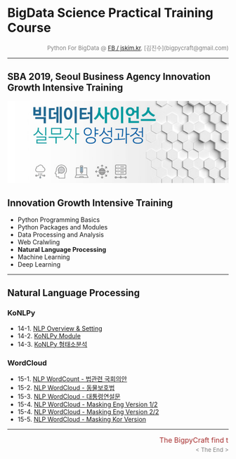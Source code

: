 
# BigData Science Practical Training Course

<div align='right'><font size=2 color='gray'>Python For BigData @ <font color='blue'><a href='https://www.facebook.com/jskim.kr'>FB / jskim.kr</a></font>, [김진수](bigpycraft@gmail.com)</font></div>
<hr>

## SBA 2019, Seoul Business Agency Innovation Growth Intensive Training

<img src="../images/img_main_front.png">

## Innovation Growth Intensive Training
- Python Programming Basics
- Python Packages and Modules
- Data Processing and Analysis
- Web Cralwling
- <b>Natural Language Processing</b>
- Machine Learning
- Deep Learning

<hr>

## Natural Language Processing

### KoNLPy
- 14-1. [NLP Overview & Setting                    ][F7110]
- 14-2. [KoNLPy Module                             ][F7200]
- 14-3. [KoNLPy 형태소분석                         ][F7300]

### WordCloud
- 15-1. [NLP WordCount - 법관련 국회의안           ][F7130]
- 15-2. [NLP WordCloud - 동물보호법                ][F7400]
- 15-3. [NLP WordCloud - 대통령연설문              ][F7500]
- 15-4. [NLP WordCloud - Masking Eng Version 1/2   ][F7601]
- 15-4. [NLP WordCloud - Masking Eng Version 2/2   ][F7602]
- 15-5. [NLP WordCloud - Masking Kor Version       ][F7700]


[F7110]:  https://htmlpreview.github.io/?https://github.com/bigpycraft/sba19-seoulit/blob/master/notebook/html_konlpy/PF_DA_711_NLP_KoNLPy_Module.html                "Go F7110"
[F7200]:  https://htmlpreview.github.io/?https://github.com/bigpycraft/sba19-seoulit/blob/master/notebook/html_konlpy/PF_DA_720_KoNLPy_Module_ver2.0.html             "Go F7200"
[F7300]:  https://htmlpreview.github.io/?https://github.com/bigpycraft/sba19-seoulit/blob/master/notebook/html_konlpy/PF_DA_730_KoNLPy_WordCloud_형태소분석_v2.html   "Go F7300"
[F7130]:  https://htmlpreview.github.io/?https://github.com/bigpycraft/sba19-seoulit/blob/master/notebook/html_konlpy/PF_DA_713_NLP_kobill_v2.html                    "Go F7130"
[F7400]:  https://htmlpreview.github.io/?https://github.com/bigpycraft/sba19-seoulit/blob/master/notebook/html_konlpy/PF_DA_740_KoNLPy_WordCloud_동물보호법_v3.html   "Go F7400"
[F7500]:  https://htmlpreview.github.io/?https://github.com/bigpycraft/sba19-seoulit/blob/master/notebook/html_konlpy/PF_DA_750_KoNLPy_WordCloud_대통령연설문_v2.html "Go F7500"
[F7601]:  https://htmlpreview.github.io/?https://github.com/bigpycraft/sba19-seoulit/blob/master/notebook/html_konlpy/PF_DA_760_NLP_WordCloud_Eng_Alice_v3-1.html     "Go F7601"
[F7602]:  https://htmlpreview.github.io/?https://github.com/bigpycraft/sba19-seoulit/blob/master/notebook/html_konlpy/PF_DA_760_NLP_WordCloud_Eng_Alice_v3-2.html     "Go F7602"
[F7700]:  https://htmlpreview.github.io/?https://github.com/bigpycraft/sba19-seoulit/blob/master/notebook/html_konlpy/PF_DA_770_WordCloud_이미지마스킹_v3.html        "Go F7700"


<hr>
<marquee><font size=3 color='brown'>The BigpyCraft find the information to design valuable society with Technology & Craft.</font></marquee>
<div align='right'><font size=2 color='gray'> &lt; The End &gt; </font></div>
